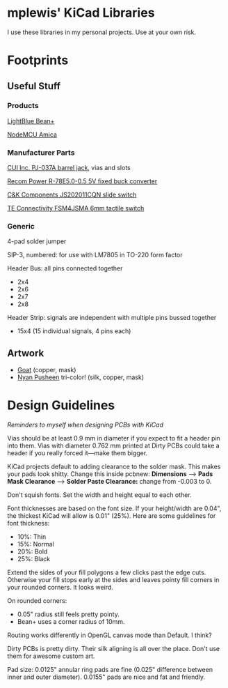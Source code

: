 # mplewis' KiCad Libraries

I use these libraries in my personal projects. Use at your own risk.

# Footprints

## Useful Stuff

### Products

[LightBlue Bean+](https://punchthrough.com/bean)

[NodeMCU Amica](http://nodemcu.com/index_en.html#fr_54747661d775ef1a3600009e)

### Manufacturer Parts

[CUI Inc. PJ-037A barrel jack](http://www.digikey.com/product-detail/en/PJ-037A/CP-037A-ND/1644545), vias and slots

[Recom Power R-78E5.0-0.5 5V fixed buck converter](http://www.digikey.com/product-detail/en/R-78E5.0-0.5/945-1648-5-ND/2834904)

[C&K Components JS202011CQN slide switch](http://www.digikey.com/product-detail/en/JS202011CQN/401-2001-ND/1640097)

[TE Connectivity FSM4JSMA 6mm tactile switch](http://www.digikey.com/product-detail/en/FSM4JSMA/450-1129-ND/525821)

### Generic

4-pad solder jumper

SIP-3, numbered: for use with LM7805 in TO-220 form factor

Header Bus: all pins connected together

* 2x4
* 2x6
* 2x7
* 2x8

Header Strip: signals are independent with multiple pins bussed together

* 15x4 (15 individual signals, 4 pins each)

## Artwork

* [Goat](http://imgur.com/SQCLV0f) (copper, mask)
* [Nyan Pusheen](http://imgur.com/v2rxmgp) tri-color! (silk, copper, mask)

# Design Guidelines

*Reminders to myself when designing PCBs with KiCad*

Vias should be at least 0.9 mm in diameter if you expect to fit a header pin into them. Vias with diameter 0.762 mm printed at Dirty PCBs could take a header if you really forced it—make them bigger.

KiCad projects default to adding clearance to the solder mask. This makes your pads look shitty. Change this inside pcbnew: **Dimensions** –> **Pads Mask Clearance** –> **Solder Paste Clearance:** change from -0.003 to 0.

Don't squish fonts. Set the width and height equal to each other.

Font thicknesses are based on the font size. If your height/width are 0.04", the thickest KiCad will allow is 0.01" (25%). Here are some guidelines for font thickness:

* 10%: Thin
* 15%: Normal
* 20%: Bold
* 25%: Black

Extend the sides of your fill polygons a few clicks past the edge cuts. Otherwise your fill stops early at the sides and leaves pointy fill corners in your rounded corners. It looks weird.

On rounded corners:

* 0.05" radius still feels pretty pointy.
* Bean+ uses a corner radius of 10mm.

Routing works differently in OpenGL canvas mode than Default. I think?

Dirty PCBs is pretty dirty. Their silk aligning is all over the place. Don't use them for awesome custom art.

Pad size: 0.0125" annular ring pads are fine (0.025" difference between inner and outer diameter). 0.0155" pads are nice and fat and friendly.
